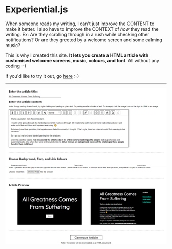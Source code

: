 # Experiential.js

When someone reads my writing, I can't just improve the CONTENT to make it better. I also have to improve the CONTEXT of _how_ they read the writing. Ex: Are they scrolling through in a rush while checking other notifications? Or are they greeted by a welcome screen and some calming music?

This is why I created this site. **It lets you create a HTML article with customised welcome screens, music, colours, and font**. All without any coding :-)

If you'd like to try it out, go [here](https://experiential-ly.web.app) :-)

----
![Content Form](./preview/Content.png)
![Generate preview](./preview/Generate.png)
